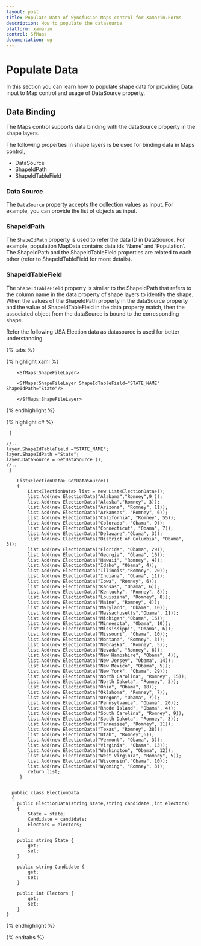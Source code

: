 ```yaml
---
layout: post
title: Populate Data of Syncfusion Maps control for Xamarin.Forms 
description: How to populate the datasource
platform: xamarin
control: SfMaps 
documentation: ug
---
```


# Populate Data

In this section you can learn how to populate shape data for providing Data input to Map control and usage of DataSource property.

## Data Binding

The Maps control supports data binding with the dataSource property in the shape layers.

The following properties in shape layers is be used for binding data in Maps control,

* DataSource
* ShapeIdPath
* ShapeIdTableField

### Data Source

The `DataSource` property accepts the collection values as input. For example, you can provide the list of objects as input.

### ShapeIdPath

The `ShapeIdPath` property is used to refer the data ID in DataSource. For example, population MapData contains data ids ‘Name’ and ‘Population’. The ShapeIdPath and the ShapeIdTableField properties are related to each other (refer to ShapeIdTableField for more details).

### ShapeIdTableField

The `ShapeIdTableField` property is similar to the ShapeIdPath that refers to the column name in the data property of shape layers to identify the shape. When the values of the ShapeIdPath property in the dataSource property and the value of ShapeIdTableField in the data property match, then the associated object from the dataSource is bound to the corresponding shape.

Refer the following USA Election data as datasource is used for better understanding.

{% tabs %}

{% highlight xaml %}

        <SfMaps:ShapeFileLayer>
    
        <SfMaps:ShapeFileLayer ShapeIdTableField="STATE_NAME" ShapeIdPath="State"/>
                                                    
        </SfMaps:ShapeFileLayer>           


{% endhighlight %}


{% highlight c# %}

     {
    
    //..           
    layer.ShapeIdTableField ="STATE_NAME";
    layer.ShapeIdPath ="State";
    layer.DataSource = GetDataSource ();
    //..
     }

        List<ElectionData> GetDataSource()
        {
            List<ElectionData> list = new List<ElectionData>();
            list.Add(new ElectionData("Alabama","Romney",9 ));
            list.Add(new ElectionData("Alaska","Romney", 3));
            list.Add(new ElectionData("Arizona", "Romney", 11));
            list.Add(new ElectionData("Arkansas", "Romney", 6));
            list.Add(new ElectionData("California", "Romney", 55));
            list.Add(new ElectionData("Colorado", "Obama", 9));
            list.Add(new ElectionData("Connecticut", "Obama", 7));
            list.Add(new ElectionData("Delaware","Obama", 3));
            list.Add(new ElectionData("District of Columbia", "Obama", 3));
            list.Add(new ElectionData("Florida", "Obama", 29));
            list.Add(new ElectionData("Georgia", "Obama", 16));
            list.Add(new ElectionData("Hawaii", "Romney", 4));
            list.Add(new ElectionData("Idaho", "Obama", 4));
            list.Add(new ElectionData("Illinois","Romney", 20));
            list.Add(new ElectionData("Indiana", "Obama", 11));
            list.Add(new ElectionData("Iowa", "Romney", 6));
            list.Add(new ElectionData("Kansas", "Obama", 6));
            list.Add(new ElectionData("Kentucky", "Romney", 8));
            list.Add(new ElectionData("Louisiana", "Romney", 8));
            list.Add(new ElectionData("Maine", "Romney", 4));
            list.Add(new ElectionData("Maryland", "Obama", 10));
            list.Add(new ElectionData("Massachusetts","Obama", 11));
            list.Add(new ElectionData("Michigan","Obama", 16));
            list.Add(new ElectionData("Minnesota", "Obama", 10));
            list.Add(new ElectionData("Mississippi", "Obama", 6));
            list.Add(new ElectionData("Missouri", "Obama", 10));
            list.Add(new ElectionData("Montana", "Romney", 3));
            list.Add(new ElectionData("Nebraska", "Romney", 5));
            list.Add(new ElectionData("Nevada", "Romney", 6));
            list.Add(new ElectionData("New Hampshire", "Obama", 4));
            list.Add(new ElectionData("New Jersey", "Obama", 14));
            list.Add(new ElectionData("New Mexico", "Obama", 5));
            list.Add(new ElectionData("New York", "Obama", 29));
            list.Add(new ElectionData("North Carolina", "Romney", 15));
            list.Add(new ElectionData("North Dakota", "Romney", 3));
            list.Add(new ElectionData("Ohio", "Obama", 18));
            list.Add(new ElectionData("Oklahoma", "Romney", 7));
            list.Add(new ElectionData("Oregon", "Obama", 7));
            list.Add(new ElectionData("Pennsylvania", "Obama", 20));
            list.Add(new ElectionData("Rhode Island", "Obama", 4));
            list.Add(new ElectionData("South Carolina", "Romney", 9));
            list.Add(new ElectionData("South Dakota", "Romney", 3));
            list.Add(new ElectionData("Tennessee", "Romney", 11));
            list.Add(new ElectionData("Texas", "Romney", 38));
            list.Add(new ElectionData("Utah", "Romney",6));
            list.Add(new ElectionData("Vermont", "Obama", 3));
            list.Add(new ElectionData("Virginia", "Obama", 13));
            list.Add(new ElectionData("Washington", "Obama", 12));
            list.Add(new ElectionData("West Virginia", "Romney", 5));
            list.Add(new ElectionData("Wisconsin","Obama", 10));
            list.Add(new ElectionData("Wyoming", "Romney", 3));
            return list;
         }


      public class ElectionData
	  {
		public ElectionData(string state,string candidate ,int electors)
		{
		    State = state;
			Candidate = candidate;
			Electors = electors;
		}

		public string State {
			get;
			set;
		}

		public string Candidate {
			get;
			set;
		}

		public int Electors {
			get;
			set;
		}
	}



{% endhighlight %}


{% endtabs %}